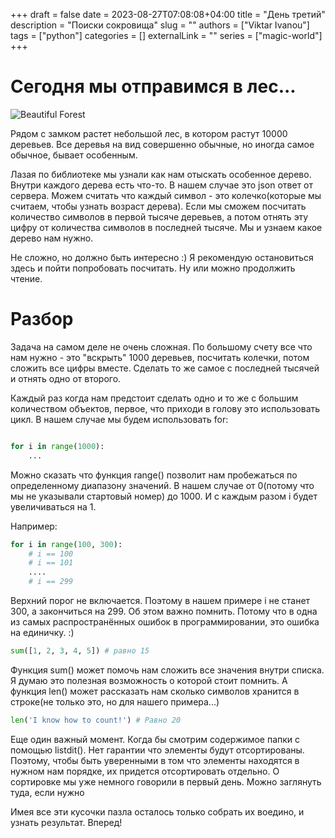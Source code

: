 +++ 
draft = false
date = 2023-08-27T07:08:08+04:00
title = "День третий"
description = "Поиски сокровища"
slug = ""
authors = ["Viktar Ivanou"]
tags = ["python"]
categories = []
externalLink = ""
series = ["magic-world"]
+++

# Сегодня мы отправимся в лес...

![Beautiful Forest](/forest.jpg)

Рядом с замком растет небольшой лес, в котором растут 10000 деревьев. Все деревья на вид совершенно обычные, но иногда самое обычное, бывает особенным. 

Лазая по библиотеке мы узнали как нам отыскать особенное дерево. Внутри каждого дерева есть что-то. В нашем случае это json ответ от сервера. Можем считать что каждый символ - это колечко(которые мы считаем, чтобы узнать возраст дерева). Если мы сможем посчитать количество символов в первой тысяче деревьев, а потом отнять эту цифру от количества символов в последней тысяче. Мы и узнаем какое дерево нам нужно.

Не сложно, но должно быть интересно :) Я рекомендую остановиться здесь и пойти попробовать посчитать. Ну или можно продолжить чтение.

# Разбор

Задача на самом деле не очень сложная. По большому счету все что нам нужно - это "вскрыть" 1000 деревьев, посчитать колечки, потом сложить все цифры вместе. Сделать то же самое с последней тысячей и отнять одно от второго.

Каждый раз когда нам предстоит сделать одно и то же с большим количеством объектов, первое, что приходи в голову это использовать цикл. В нашем случае мы будем использовать for:

```python

for i in range(1000):
    ...
```

Можно сказать что функция range() позволит нам пробежаться по определенному диапазону значений. В нашем случае от 0(потому что мы не указывали стартовый номер) до 1000. И с каждым разом i будет увеличиваться на 1.

Например:

```python
for i in range(100, 300):
    # i == 100
    # i == 101
    ....
    # i == 299
```

Верхний порог не включается. Поэтому в нашем примере i не станет 300, а закончиться на 299. Об этом важно помнить. Потому что в одна из самых распространённых ошибок в программировании, это ошибка на единичку. :)

```python
sum([1, 2, 3, 4, 5]) # равно 15
```

Функция sum() может помочь нам сложить все значения внутри списка. Я думаю это полезная возможность о которой стоит помнить. А функция len() может рассказать нам сколько символов хранится в строке(не только это, но для нашего примера...)

```python
len('I know how to count!') # Равно 20
```

Еще один важный момент. Когда бы смотрим содержимое папки с помощью listdit(). Нет гарантии что элементы будут отсортированы. Поэтому, чтобы быть уверенными в том что элементы находятся в нужном нам порядке, их придется отсортировать отдельно. О сортировке мы уже немного говорили в первый день. Можно заглянуть туда, если нужно

Имея все эти кусочки пазла осталось только собрать их воедино, и узнать результат. Вперед!
